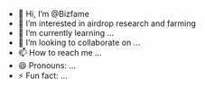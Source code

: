 - 👋 Hi, I’m @Bizfame
- 👀 I’m interested in airdrop research and farming
- 🌱 I’m currently learning ...
- 💞️ I’m looking to collaborate on ...
- 📫 How to reach me ...
- 😄 Pronouns: ...
- ⚡ Fun fact: ...

<!---
Bizfame/Bizfame is a ✨ special ✨ repository because its `README.md` (this file) appears on your GitHub profile.
You can click the Preview link to take a look at your changes.
--->
